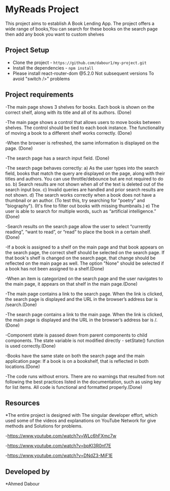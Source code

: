 # MyReads Project
This project aims to establish A Book Lending App.
The project offers a wide range of books,You can search for these books on the search page then add any book you want to custom shelves

## Project Setup

- Clone the project - `https://github.com/dabour1/my-project.git`
- Install the dependencies - `npm install`
- Please install react-router-dom @5.2.0 Not subsequent versions To avoid "switch />" problems  


## Project requirements
-The main page shows 3 shelves for books. Each book is shown on the correct shelf, along with its title and all of its authors. (Done)

-The main page shows a control that allows users to move books between shelves. The control should be tied to each book instance. The functionality of moving a book to a different shelf works correctly. (Done)

-When the browser is refreshed, the same information is displayed on the page. (Done)

-The search page has a search input field. (Done)

-The search page behaves correctly:
a) As the user types into the search field, books that match the query are displayed on the page, along with their titles and authors. You can use throttle/debounce but are not required to do so.
b) Search results are not shown when all of the text is deleted out of the search input box.
c) Invalid queries are handled and prior search results are not shown.
d) The search works correctly when a book does not have a thumbnail or an author. (To test this, try searching for "poetry" and "biography"). (It's fine to filter out books with missing thumbnails.)
e) The user is able to search for multiple words, such as “artificial intelligence.” (Done)

-Search results on the search page allow the user to select “currently reading”, “want to read”, or “read” to place the book in a certain shelf.(Done)

-If a book is assigned to a shelf on the main page and that book appears on the search page, the correct shelf should be selected on the search page. If that book's shelf is changed on the search page, that change should be reflected on the main page as well. The option "None" should be selected if a book has not been assigned to a shelf.(Done)

-When an item is categorized on the search page and the user navigates to the main page, it appears on that shelf in the main page.(Done)

-The main page contains a link to the search page. When the link is clicked, the search page is displayed and the URL in the browser’s address bar is /search.(Done)

-The search page contains a link to the main page. When the link is clicked, the main page is displayed and the URL in the browser’s address bar is /.(Done)

-Component state is passed down from parent components to child components. The state variable is not modified directly - setState() function is used correctly.(Done)

-Books have the same state on both the search page and the main application page: If a book is on a bookshelf, that is reflected in both locations.(Done)

-The code runs without errors. There are no warnings that resulted from not following the best practices listed in the documentation, such as using key for list items. All code is functional and formatted properly.(Done)

## Resources
*The entire project is designed with The singular developer effort, which used some of the videos and explanations  on YouTube Network for give methods  and Solutions for problems.

-https://www.youtube.com/watch?v=WLc6hFXmc7w

-https://www.youtube.com/watch?v=bpKI3R0nf7E

-https://www.youtube.com/watch?v=DNdZ3-MiF1E


## Developed by 
*Ahmed Dabour
